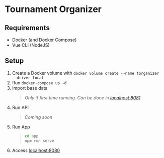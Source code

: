 # Tournament Organizer

## Requirements

- Docker (and Docker Compose)
- Vue CLI (NodeJS)

## Setup

1. Create a Docker volume with `docker volume create --name torganizer --driver local`
2. Run `docker-compose up -d`
3. Import base data
   > _Only if first time running. Can be done in [localhost:8081](http://localhost:8081)_
4. Run API
   > _Coming soon_
5. Run App
   > ```sh
   > cd app
   > npm run serve
   > ```
6. Access [localhost:8080](http://localhost:8080)
